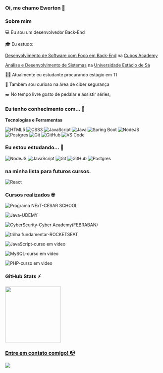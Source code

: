 
### Oi, me chamo Ewerton 👋

### Sobre mim

💻 Eu sou um desenvolvedor Back-End

🎓 Eu estudo:

[Desenvolvimento de Software com Foco em Back-End](https://cubos.academy/cursos/desenvolvimento-de-software) na [Cubos Academy](https://cubos.academy/)

[Análise e Desenvolvimento de Sistemas](https://estacio.br/cursos/graduacao/analise-e-desenvolvimento-de-sistemas) na [Universidade Estácio de Sá](https://estacio.br/)

👩‍💻 Atualmente eu estudante procurando estágio em TI

🔎 Também sou curioso na área de ciber segurança

✒️ No tempo livre gosto de pedalar e assistir séries;

### Eu tenho conhecimento com... 🔧

**Tecnologias e Ferramentas**

![HTML5](https://img.shields.io/badge/html5-%23E34F26.svg?style=for-the-badge&logo=html5&logoColor=white)
![CSS3](https://img.shields.io/badge/css3-%231572B6.svg?style=for-the-badge&logo=css3&logoColor=white)
![JavaScript](https://img.shields.io/badge/javascript-%23323330.svg?style=for-the-badge&logo=javascript&logoColor=%23F7DF1E)
![Java](https://img.shields.io/badge/java-%23ED8B00.svg?style=for-the-badge&logo=openjdk&logoColor=white)
![Spring Boot](https://img.shields.io/badge/Spring%20Boot-%23F05033.svg?style=flat-square&logo=SpringBoot&logoColor=white)
![NodeJS](https://img.shields.io/badge/node.js-6DA55F?style=for-the-badge&logo=node.js&logoColor=white)
![Postgres](https://img.shields.io/badge/postgres-%23316192.svg?style=for-the-badge&logo=postgresql&logoColor=white)
![Git](https://img.shields.io/badge/git-%23F05033.svg?style=for-the-badge&logo=git&logoColor=white)
![GitHub](https://img.shields.io/badge/github-%23121011.svg?style=for-the-badge&logo=github&logoColor=white)
![VS Code](https://img.shields.io/badge/VS%20Code-0078d7.svg?style=for-the-badge&logo=visual-studio-code&logoColor=white)

### Eu estou estudando... 🧩

![NodeJS](https://img.shields.io/badge/node.js-6DA55F?style=for-the-badge&logo=node.js&logoColor=white)
![JavaScript](https://img.shields.io/badge/javascript-%23323330.svg?style=for-the-badge&logo=javascript&logoColor=%23F7DF1E)
![Git](https://img.shields.io/badge/git-%23F05033.svg?style=for-the-badge&logo=git&logoColor=white)
![GitHub](https://img.shields.io/badge/github-%23121011.svg?style=for-the-badge&logo=github&logoColor=white)
![Postgres](https://img.shields.io/badge/postgres-%23316192.svg?style=for-the-badge&logo=postgresql&logoColor=white)

<!-- (Você pode adicionar novas tecnologias insira ![Nome da Tecnologia](https://img.shields.io/badge/-[Nome da tecnologia]-[Cor do fundo]?style=flat-square&logo=[Nome da tecnologia])) -->
### na minha lista para futuros cursos.

![React](https://img.shields.io/badge/react-%2320232a.svg?style=for-the-badge&logo=react&logoColor=%2361DAFB)

### Cursos realizados 🤓

<!-- (Aqui você pode adicionar cursos que você já fez) -->

![Programa NExT-CESAR SCHOOL](https://img.shields.io/badge/Programa%20NExT-CESARSCHOOL-%23121011.svg?style=for-the-badge&logoColor=%2361DAFB)

![Java-UDEMY](https://img.shields.io/badge/Java%20completo-UDEMY-%23121011.svg?style=for-the-badge&logoColor=%2361DAFB)

![CyberScurity-Cyber Academy(FEBRABAN)](https://img.shields.io/badge/CyberScurity-Cyber%20Academy(FEBRABAN)-%23121011.svg?style=for-the-badge&logoColor=%2361DAFB)

![trilha fundamentar-ROCKETSEAT](https://img.shields.io/badge/trilha%20fundamentar-ROCKETSEAT-%23121011.svg?style=for-the-badge&logoColor=%2361DAFB)

![JavaScript-curso em video](https://img.shields.io/badge/JavaScript-curso%20em%20video-%23121011.svg?style=for-the-badge&logoColor=%2361DAFB)

![MySQL-curso em video](https://img.shields.io/badge/MySQL-curso%20em%20video-%23121011.svg?style=for-the-badge&logoColor=%2361DAFB)

![PHP-curso em video](https://img.shields.io/badge/PHP-curso%20em%20video-%23121011.svg?style=for-the-badge&logoColor=%2361DAFB)
<!--
Substitua o usuário lbguilherme pelo seu usuário no GitHub.
-->

### GitHub Stats ⚡
<div>
<a href="https://github.com/EwertonRafael">
<img height="180em" src="https://github-readme-stats.vercel.app/api/top-langs/?username=EwertonRafael&layout=compact&langs_count=7&theme=dracula"/>
</div>

### Entre em contato comigo! 📭
<div>
<a href="https://www.linkedin.com/in/ewerton-bertoldo" target="_blank"><img src="https://img.shields.io/badge/-LinkedIn-%230077B5?style=for-the-badge&logo=linkedin&logoColor=white" target="_blank"></a>   
</div>
